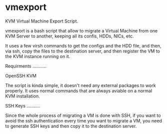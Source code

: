 vmexport
========

KVM Virtual Machine Export Script.

vmexport is a bash script that allow to migrate a Virtual Machine from one KVM Server to another, keeping all its confis, HDDs, NICs, etc.

It uses a few virsh commands to get the configs and the HDD file, and then, via ssh, copy the files to the destination server, and then register the VM to the KVM instance running on it.


Requirments
...........

OpenSSH
KVM

The script is kinda simple, it doesn't need any external packages to work properly. It uses normal commands that are always aviable on a normal KVM installation.


SSH Keys
...........

Since the whole process of migrating a VM is done with SSH, if you want to avoid the ssh authentication every time you want to migrate a VM, you need to generate SSH keys and then copy it to the destination server.
